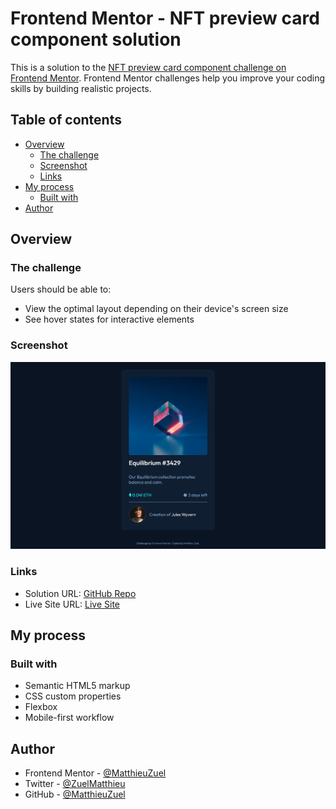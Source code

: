 # Frontend Mentor - NFT preview card component solution

This is a solution to the [NFT preview card component challenge on Frontend Mentor](https://www.frontendmentor.io/challenges/nft-preview-card-component-SbdUL_w0U). Frontend Mentor challenges help you improve your coding skills by building realistic projects.

## Table of contents

- [Overview](#overview)
  - [The challenge](#the-challenge)
  - [Screenshot](#screenshot)
  - [Links](#links)
- [My process](#my-process)
  - [Built with](#built-with)
- [Author](#author)

## Overview

### The challenge

Users should be able to:

- View the optimal layout depending on their device's screen size
- See hover states for interactive elements

### Screenshot

![screenshot](./screenshot.png)

### Links

- Solution URL: [GitHub Repo](https://github.com/MatthieuZuel/nft-preview-card-component-main.git)
- Live Site URL: [Live Site](https://matt-frontend-mentor.netlify.app/)

## My process

### Built with

- Semantic HTML5 markup
- CSS custom properties
- Flexbox
- Mobile-first workflow

## Author

- Frontend Mentor - [@MatthieuZuel](https://www.frontendmentor.io/profile/MatthieuZuel)
- Twitter - [@ZuelMatthieu](https://www.twitter.com/ZuelMatthieu)
- GitHub - [@MatthieuZuel](https://github.com/MatthieuZuel)

